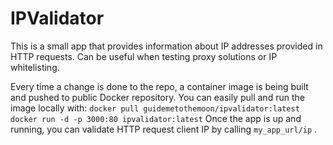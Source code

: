 # IPValidator
This is a small app that provides information about IP addresses provided in HTTP requests. 
Can be useful when testing proxy solutions or IP whitelisting.

Every time a change is done to the repo, a container image is being built and pushed to public Docker repository. You can easily pull and run the image locally with:
```docker pull guidemetothemoon/ipvalidator:latest```
```docker run -d -p 3000:80 ipvalidator:latest```
Once the app is up and running, you can validate HTTP request client IP by calling ```my_app_url/ip``` .